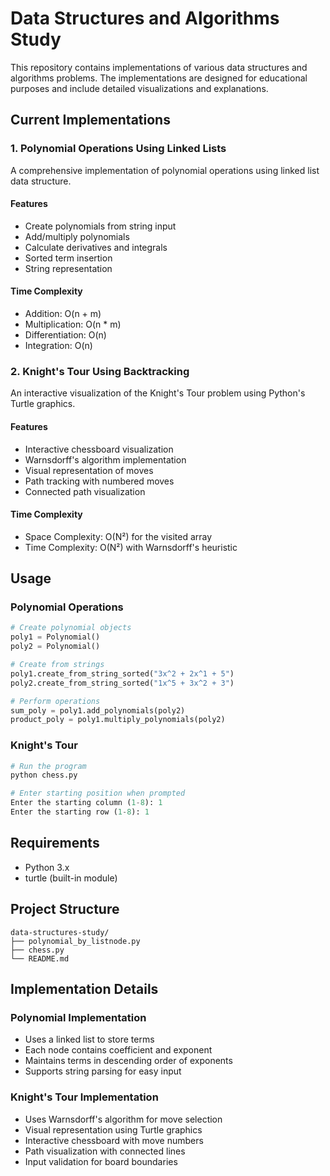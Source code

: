 # Data Structures and Algorithms Study

This repository contains implementations of various data structures and algorithms problems. The implementations are designed for educational purposes and include detailed visualizations and explanations.

## Current Implementations

### 1. Polynomial Operations Using Linked Lists
A comprehensive implementation of polynomial operations using linked list data structure.

#### Features
- Create polynomials from string input
- Add/multiply polynomials
- Calculate derivatives and integrals
- Sorted term insertion
- String representation

#### Time Complexity
- Addition: O(n + m)
- Multiplication: O(n * m)
- Differentiation: O(n)
- Integration: O(n)

### 2. Knight's Tour Using Backtracking
An interactive visualization of the Knight's Tour problem using Python's Turtle graphics.

#### Features
- Interactive chessboard visualization
- Warnsdorff's algorithm implementation
- Visual representation of moves
- Path tracking with numbered moves
- Connected path visualization

#### Time Complexity
- Space Complexity: O(N²) for the visited array
- Time Complexity: O(N²) with Warnsdorff's heuristic

## Usage

### Polynomial Operations
```python
# Create polynomial objects
poly1 = Polynomial()
poly2 = Polynomial()

# Create from strings
poly1.create_from_string_sorted("3x^2 + 2x^1 + 5")
poly2.create_from_string_sorted("1x^5 + 3x^2 + 3")

# Perform operations
sum_poly = poly1.add_polynomials(poly2)
product_poly = poly1.multiply_polynomials(poly2)
```

### Knight's Tour
```python
# Run the program
python chess.py

# Enter starting position when prompted
Enter the starting column (1-8): 1
Enter the starting row (1-8): 1
```

## Requirements
- Python 3.x
- turtle (built-in module)

## Project Structure
```
data-structures-study/
├── polynomial_by_listnode.py
├── chess.py
└── README.md
```

## Implementation Details

### Polynomial Implementation
- Uses a linked list to store terms
- Each node contains coefficient and exponent
- Maintains terms in descending order of exponents
- Supports string parsing for easy input

### Knight's Tour Implementation
- Uses Warnsdorff's algorithm for move selection
- Visual representation using Turtle graphics
- Interactive chessboard with move numbers
- Path visualization with connected lines
- Input validation for board boundaries

